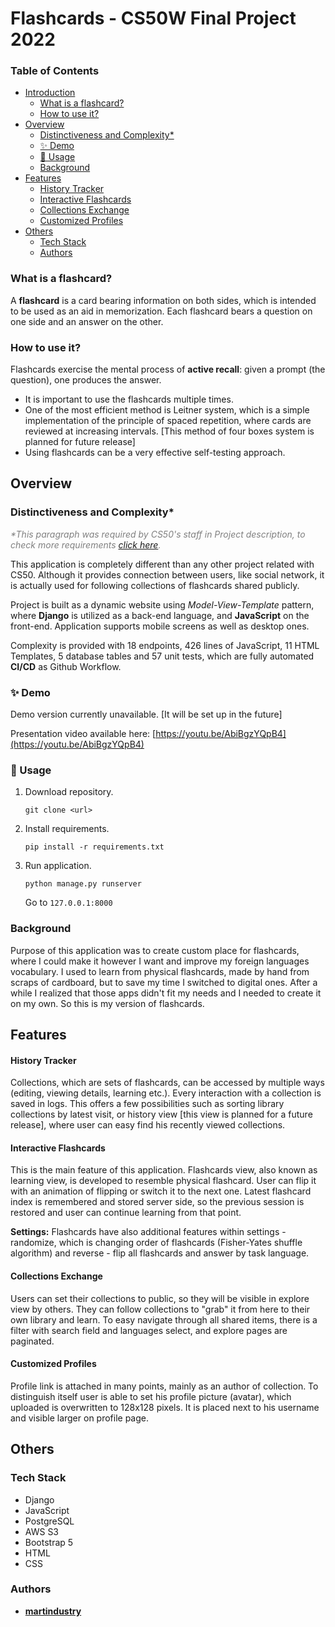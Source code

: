 # Flashcards - CS50W Final Project 2022 <a name="introduction"></a>

### Table of Contents
- [Introduction](#introduction)
	- [What is a flashcard?](#what-is-a-flashcard)
	- [How to use it?](#how-to-use-flashcards)
- [Overview](#overview)
	- [Distinctiveness and Complexity*](#distinctiveness-and-complexity)
	- [✨ Demo](#demo)
	- [🚀 Usage](#usage)
	- [Background](#background)
- [Features](#features)
	- [History Tracker](#history-tracker)
	- [Interactive Flashcards](#interactive-flashcards)
	- [Collections Exchange](#collections-exchange)
	- [Customized Profiles](#customized-profiles)
- [Others](#others)
	- [Tech Stack](#tech-stack)
	- [Authors](#authors)

### What is a flashcard? <a name="what-is-a-flashcard"></a>
A **flashcard** is a card bearing information on both sides, which is intended to be used as an aid in memorization. Each flashcard bears a question on one side and an answer on the other.

### How to use it? <a name="how-to-use-flashcards"></a>
Flashcards exercise the mental process of **active recall**: given a prompt (the question), one produces the answer. 
- It is important to use the flashcards multiple times. 
- One of the most efficient method is Leitner system, which is a simple implementation of the principle of spaced repetition, where cards are reviewed at increasing intervals. [This method of four boxes system is planned for future release]
- Using flashcards can be a very effective self-testing approach.

## Overview <a name="overview"></a>

### Distinctiveness and Complexity* <a name="distinctiveness-and-complexity"></a>
<span style="color:gray">_*This paragraph was required by CS50's staff in Project description, to check more requirements [click here](https://cs50.harvard.edu/web/2020/projects/final/capstone/)._</span>


This application is completely different than any other project related with CS50. Although it provides connection between users, like social network, it is actually used for following collections of flashcards shared publicly.

Project is built as a dynamic website using *Model-View-Template* pattern, where **Django** is utilized as a back-end language, and **JavaScript** on the front-end. Application supports mobile screens as well as desktop ones.

Complexity is provided with 18 endpoints, 426 lines of JavaScript, 11 HTML Templates, 5 database tables and 57 unit tests, which are fully automated **CI/CD** as Github Workflow.


### ✨ Demo <a name="demo"></a>
Demo version currently unavailable. [It will be set up in the future]

Presentation video available here: [https://youtu.be/AbiBgzYQpB4](https://youtu.be/AbiBgzYQpB4)

### 🚀 Usage <a name="usage"></a>
1. Download repository.
	``` 
    git clone <url> 
    ```
2. Install requirements.
	```
    pip install -r requirements.txt
    ```
3. Run application.
	```
    python manage.py runserver
    ```
	Go to ``` 127.0.0.1:8000 ```

### Background <a name="background"></a>
Purpose of this application was to create custom place for flashcards, where I could make it however I want and improve my foreign languages vocabulary. I used to learn from physical flashcards, made by hand from scraps of cardboard, but to save my time I switched to digital ones. After a while I realized that those apps didn't fit my needs and I needed to create it on my own. So this is my version of flashcards.

## Features <a name="features"></a>

#### History Tracker <a name="history-tracker"></a>
Collections, which are sets of flashcards, can be accessed by multiple ways (editing, viewing details, learning etc.). Every interaction with a collection is saved in logs. This offers a few possibilities such as sorting library collections by latest visit, or history view [this view is planned for a future release], where user can easy find his recently viewed collections.

#### Interactive Flashcards <a name="interactive-flashcards"></a>
This is the main feature of this application. Flashcards view, also known as learning view, is developed to resemble physical flashcard. User can flip it with an animation of flipping or switch it to the next one. Latest flashcard index is remembered and stored server side, so the previous session is restored and user can continue learning from that point.

**Settings:** Flashcards have also additional features within settings - randomize, which is changing order of flashcards (Fisher-Yates shuffle algorithm) and reverse - flip all flashcards and answer by task language.

#### Collections Exchange <a name="collections-exchange"></a>
Users can set their collections to public, so they will be visible in explore view by others. They can follow collections to "grab" it from here to their own library and learn. To easy navigate through all shared items, there is a filter with search field and languages select, and explore pages are paginated. 

#### Customized Profiles <a name="customized-profiles"></a>
Profile link is attached in many points, mainly as an author of collection. To distinguish itself user is able to set his profile picture (avatar), which uploaded is overwritten to 128x128 pixels. It is placed next to his username and visible larger on profile page.


## Others <a name="others"></a>

### Tech Stack <a name="tech-stack"></a>
- Django
- JavaScript
- PostgreSQL
- AWS S3
- Bootstrap 5
- HTML
- CSS


### Authors <a name="authors"></a>
 - **[martindustry](https://github.com/martindustry)**


